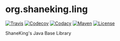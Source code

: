 # org.shaneking.ling

[![Travis](https://secure.travis-ci.org/ShaneKingFriendly/org.shaneking.ling.png)](https://travis-ci.org/ShaneKingFriendly/org.shaneking.ling)
[![Codecov](https://codecov.io/gh/ShaneKingFriendly/org.shaneking.ling/branch/main/graph/badge.svg?token=a70iZK29FM)](https://codecov.io/gh/ShaneKingFriendly/org.shaneking.ling)
[![Codacy](https://app.codacy.com/project/badge/Grade/3555ff71a62c4f8288d6d1b6d9c72459)](https://www.codacy.com/gh/ShaneKingFriendly/org.shaneking.ling/dashboard?utm_source=github.com&amp;utm_medium=referral&amp;utm_content=ShaneKingFriendly/org.shaneking.ling&amp;utm_campaign=Badge_Grade)
[![Maven](https://maven-badges.herokuapp.com/maven-central/org.shaneking.ling/org.shaneking.ling/badge.svg)](http://mvnrepository.com/artifact/org.shaneking.ling/org.shaneking.ling)
[![License](https://img.shields.io/badge/License-Apache--2.0-blue.svg)](LICENSE)

ShaneKing's Java Base Library
